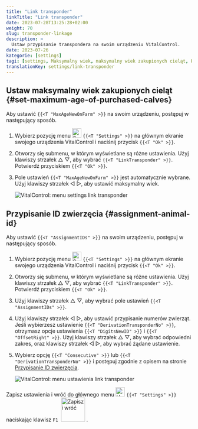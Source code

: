 ```yaml
---
title: "Link transponder"
linkTitle: "Link transponder"
date: 2023-07-28T13:25:28+02:00
weight: 70
slug: transponder-linkage
description: >
  Ustaw przypisanie transpondera na swoim urządzeniu VitalControl.
date: 2023-07-26
kategorie: [settings]
tagi: [settings, Maksymalny wiek, maksymalny wiek zakupionych cieląt, Przypisanie ID zwierzęcia]
translationKey: settings/link-transponder
---
```

## Ustaw maksymalny wiek zakupionych cieląt {#set-maximum-age-of-purchased-calves}
Aby ustawić `{{<T "MaxAgeNewOnFarm" >}}` na swoim urządzeniu, postępuj w następujący sposób.

1. Wybierz pozycję menu <img src="/icons/gear.svg" width="25" align="bottom" alt="Settings" /> `{{<T "Settings" >}}` na głównym ekranie swojego urządzenia VitalControl i naciśnij przycisk `{{<T "Ok" >}}`.

2. Otworzy się submenu, w którym wyświetlane są różne ustawienia. Użyj klawiszy strzałek △ ▽, aby wybrać `{{<T "LinkTransponder" >}}`. Potwierdź przyciskiem `{{<T "Ok" >}}`.

3. Pole ustawień `{{<T "MaxAgeNewOnFarm" >}}` jest automatycznie wybrane. Użyj klawiszy strzałek ◁ ▷, aby ustawić maksymalny wiek.

    ![VitalControl: menu settings link transponder](../images/maximumage.png "Purchased calves maximum age")

## Przypisanie ID zwierzęcia {#assignment-animal-id}

Aby ustawić `{{<T "AssignmentIDs" >}}` na swoim urządzeniu, postępuj w następujący sposób.

1. Wybierz pozycję menu <img src="/icons/gear.svg" width="25" align="bottom" alt="Settings" /> `{{<T "Settings" >}}` na głównym ekranie swojego urządzenia VitalControl i naciśnij przycisk `{{<T "Ok" >}}`.

2. Otworzy się submenu, w którym wyświetlane są różne ustawienia. Użyj klawiszy strzałek △ ▽, aby wybrać `{{<T "LinkTransponder" >}}`. Potwierdź przyciskiem `{{<T "Ok" >}}`.

3. Użyj klawiszy strzałek △ ▽, aby wybrać pole ustawień `{{<T "AssignmentIDs" >}}`.

4. Użyj klawiszy strzałek ◁ ▷, aby ustawić przypisanie numerów zwierząt. Jeśli wybierzesz ustawienie `{{<T "DerivationTransponderNo" >}}`, otrzymasz opcje ustawienia `{{<T "DigitsNewID" >}}` i `{{<T "OffsetRight" >}}`. Użyj klawiszy strzałek △ ▽, aby wybrać odpowiedni zakres, oraz klawiszy strzałek ◁ ▷, aby wybrać żądane ustawienie.

5. Wybierz opcję `{{<T "Consecutive" >}}` lub `{{<T "DerivationTransponderNo" >}}` i postępuj zgodnie z opisem na stronie [Przypisanie ID zwierzęcia](../animal-registration/#assignment-animal-id).

    ![VitalControl: menu ustawienia link transponder](../images/assignmentanimalid.png "Przypisanie ID zwierzęcia")

Zapisz ustawienia i wróć do głównego menu <img src="/icons/gear.svg" width="25" align="bottom" alt="Ustawienia" /> `{{<T "Settings" >}}` naciskając klawisz `F1` &nbsp;<img src="/icons/footer/save_exit.svg" width="65" align="bottom" alt="Zapisz i wróć" />&nbsp;.
